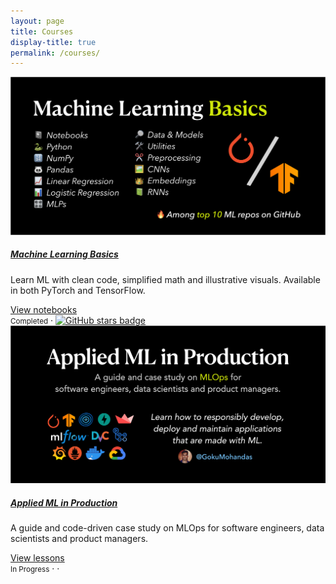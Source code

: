 ```yaml
---
layout: page
title: Courses
display-title: true
permalink: /courses/
---
```


<div class="card-deck mt-4">

  <div class="card ai-card">
    <a href="https://github.com/madewithml/basics" target="_blank">
      <img class="card-img-top" src="/static/images/courses/machine-learning-basics/card.png" alt="Card image cap">
    </a>
    <div class="card-body">
      <a href="https://github.com/madewithml/basics" target="_blank">
        <h5 class="card-title">Machine Learning Basics</h5>
      </a>
      <p class="card-text">Learn ML with clean code, simplified math and illustrative visuals. Available in both PyTorch and TensorFlow.</p>
      <a href="https://github.com/madewithml/basics" target="_blank" class="btn btn-sm btn-outline-secondary">
        <i class="fas fa-sm fa-arrow-right mr-1"></i>View notebooks
      </a>
    </div>
    <div class="card-footer">
      <small class="text-muted mr-1">Completed</small>
      &middot;
      <a href="https://github.com/madewithml/basics" target="_blank" class="card-footer-link">
        <img src="https://img.shields.io/github/stars/madewithml/basics.svg?label=&style=social" class="ai-resource-badge mx-1" alt="GitHub stars badge">
      </a>
    </div>
  </div>

  <div class="card ai-card">
    <a href="{% link _courses/applied-ml-in-production.md %}">
      <img class="card-img-top" src="/static/images/courses/applied-ml-in-production/card.png" alt="Card image cap">
    </a>
    <div class="card-body">
      <a href="{% link _courses/applied-ml-in-production.md %}">
        <h5 class="card-title">Applied ML in Production</h5>
      </a>
      <p class="card-text">A guide and code-driven case study on MLOps for software engineers, data scientists and product managers.</p>
      <a href="{% link _courses/applied-ml-in-production.md %}" class="btn btn-sm btn-outline-secondary">
        <i class="fas fa-sm fa-arrow-right mr-1"></i>View lessons
      </a>
    </div>
    <div class="card-footer">
      <small class="text-muted mr-1">In Progress</small>
      &middot;
      <a href="https://github.com/madewithml/tagifai" target="_blank">
        <i class="fab fa-github ai-color-dark mx-1"></i>
      </a>
      &middot;
      <a href="https://www.youtube.com/playlist?list=PLqy_sIcckLC2jrxQhyqWDhL_9Uwxz8UFq" target="_blank">
        <i class="fab fa-youtube ai-color-danger mx-1"></i>
      </a>
    </div>
  </div>

</div>
